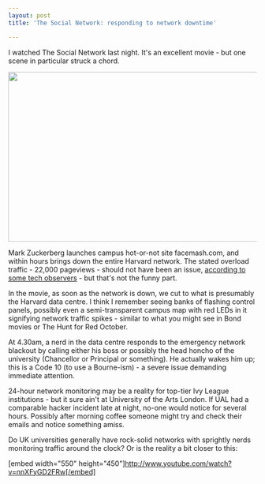 ```yaml
---
layout: post
title: 'The Social Network: responding to network downtime'

---
```


I watched The Social Network last night. It's an excellent movie - but one scene in particular struck a chord.

<a href="http://www.strangerpixel.com/blog/wp-content/uploads/2010/10/the-social-network-20100901014225607_640w.jpg"><img class="alignnone size-medium wp-image-547" title="the-social-network-20100901014225607_640w" src="http://www.strangerpixel.com/blog/wp-content/uploads/2010/10/the-social-network-20100901014225607_640w-628x393.jpg" alt="" width="550" height="344" /></a>

Mark Zuckerberg launches campus hot-or-not site facemash.com, and within hours brings down the entire Harvard network. The stated overload traffic - 22,000 pageviews - should not have been an issue, <a href="http://blogs.law.harvard.edu/philg/2010/10/05/social-network-the-movie/">according to some tech observers</a> - but that's not the funny part.

In the movie, as soon as the network is down, we cut to what is presumably the Harvard data centre. I think I remember seeing banks of flashing control panels, possibly even a semi-transparent campus map with red LEDs in it signifying network traffic spikes - similar to what you might see in Bond movies or The Hunt for Red October.

At 4.30am, a nerd in the data centre responds to the emergency network blackout by calling either his boss or possibly the head honcho of the university (Chancellor or Principal or something). He actually wakes him up; this is a Code 10 (to use a Bourne-ism) - a severe issue demanding immediate attention.

24-hour network monitoring may be a reality for top-tier Ivy League institutions - but it sure ain't at University of the Arts London. If UAL had a comparable hacker incident late at night, no-one would notice for several hours. Possibly after morning coffee someone might try and check their emails and notice something amiss.

Do UK universities generally have rock-solid networks with sprightly nerds monitoring traffic around the clock? Or is the reality a bit closer to this:

[embed width="550" height="450"]http://www.youtube.com/watch?v=nnXFyGD2FRw[/embed] 
